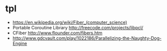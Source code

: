 # tpl

- https://en.wikipedia.org/wiki/Fiber_(computer_science)
- Portable Coroutine Library http://freecode.com/projects/libpcl/
- CFiber http://www.flounder.com/fibers.htm
- http://www.gdcvault.com/play/1022186/Parallelizing-the-Naughty-Dog-Engine
